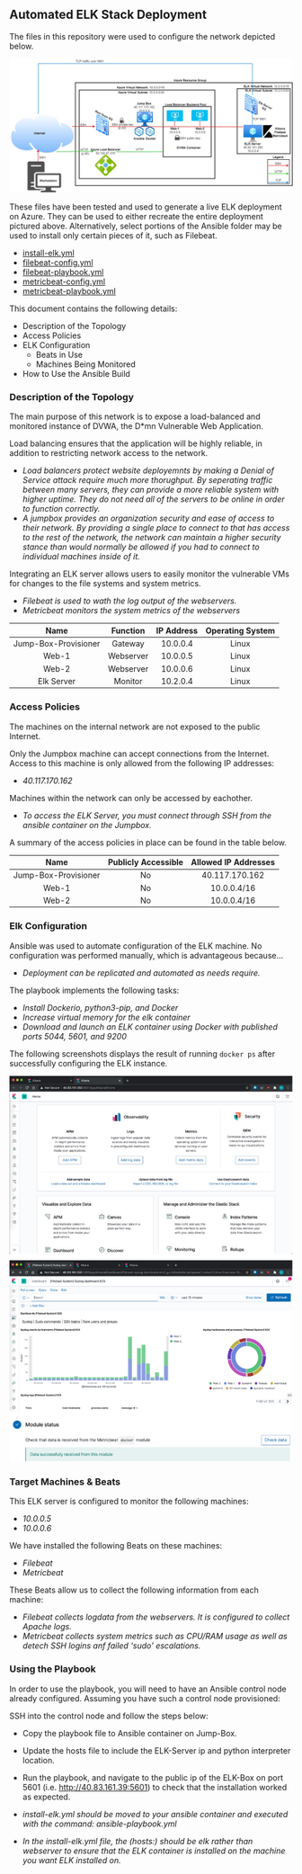 ## Automated ELK Stack Deployment

The files in this repository were used to configure the network depicted below.
  

![NetworkDiagram](Images/NetworkDiagram.jpg)

These files have been tested and used to generate a live ELK deployment on Azure. They can be used to either recreate the entire deployment pictured above. Alternatively, select portions of the Ansible folder may be used to install only certain pieces of it, such as Filebeat.

  - [install-elk.yml](Ansible/install-elk.yml)
  - [filebeat-config.yml](Ansible/filebeat-config.yml)
  - [filebeat-playbook.yml](Ansible/filebeat-playbook.yml)
  - [metricbeat-config.yml](Ansible/metricbeat-config.yml)
  - [metricbeat-playbook.yml](Ansible/metricbeat-playbook.yml)

This document contains the following details:
- Description of the Topology
- Access Policies
- ELK Configuration
  - Beats in Use
  - Machines Being Monitored
- How to Use the Ansible Build


### Description of the Topology

The main purpose of this network is to expose a load-balanced and monitored instance of DVWA, the D*mn Vulnerable Web Application.

Load balancing ensures that the application will be highly reliable, in addition to restricting network access to the network.
- _Load balancers protect website deployemnts by making a Denial of Service attack require much more thorughput. By seperating traffic between many servers, they can provide a more reliable system with higher uptime. They do not need all of the servers to be online in order to function correctly._
- _A jumpbox provides an organization security and ease of access to their network. By providing a single place to connect to that has access to the rest of the network, the network can maintain a higher security stance than would normally be allowed if you had to connect to individual machines inside of it._

Integrating an ELK server allows users to easily monitor the vulnerable VMs for changes to the file systems and system metrics.
- _Filebeat is used to wath the log output of the webservers._
- _Metricbeat monitors the system metrics of the webservers_


|         Name         |  Function  | IP Address | Operating System |
|:--------------------:|:----------:|:----------:|:----------------:|
| Jump-Box-Provisioner |   Gateway  |  10.0.0.4  |       Linux      |
|         Web-1        |  Webserver |  10.0.0.5  |       Linux      |
|         Web-2        |  Webserver |  10.0.0.6  |       Linux      |
|       Elk Server     |   Monitor  |  10.2.0.4  |       Linux      |

### Access Policies

The machines on the internal network are not exposed to the public Internet. 

Only the Jumpbox machine can accept connections from the Internet. Access to this machine is only allowed from the following IP addresses:
- _40.117.170.162_


Machines within the network can only be accessed by eachother.
- _To access the ELK Server, you must connect through SSH from the ansible container on the Jumpbox._

A summary of the access policies in place can be found in the table below.

|         Name         | Publicly Accessible |     Allowed IP Addresses    |
|:--------------------:|:-------------------:|:---------------------------:|
| Jump-Box-Provisioner |          No         |        40.117.170.162       |
|         Web-1        |          No         |         10.0.0.4/16         |
|         Web-2        |          No         |         10.0.0.4/16         |

### Elk Configuration

Ansible was used to automate configuration of the ELK machine. No configuration was performed manually, which is advantageous because...
- _Deployment can be replicated and automated as needs require._

The playbook implements the following tasks:
- _Install Dockerio, python3-pip, and Docker_
- _Increase virtual memory for the elk container_
- _Download and launch an ELK container using Docker with published ports 5044, 5601, and 9200_

The following screenshots displays the result of running `docker ps` after successfully configuring the ELK instance.


![kibana1.jpg](Images/kibana1.jpg)
![kibana2.jpg](Images/kibana2.jpg)

### Target Machines & Beats
This ELK server is configured to monitor the following machines:
- _10.0.0.5_
- _10.0.0.6_

We have installed the following Beats on these machines:
- _Filebeat_
- _Metricbeat_

These Beats allow us to collect the following information from each machine:
- _Filebeat collects logdata from the webservers. It is configured to collect Apache logs._
- _Metricbeat collects system metrics such as CPU/RAM usage as well as detech SSH logins anf failed 'sudo' escalations._

### Using the Playbook
In order to use the playbook, you will need to have an Ansible control node already configured. Assuming you have such a control node provisioned: 

SSH into the control node and follow the steps below:
- Copy the playbook file to Ansible container on Jump-Box.
- Update the hosts file to include the ELK-Server ip and python interpreter location.
- Run the playbook, and navigate to the public ip of the ELK-Box on port 5601 (i.e. http://40.83.161.39:5601) to check that the installation worked as expected.

- _install-elk.yml should be moved to your ansible container and executed with the command: ansible-playbook.yml_
- _In the install-elk.yml file, the (hosts:) should be elk rather than webserver to ensure that the ELK container is installed on the machine you want ELK installed on._
